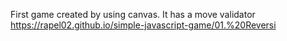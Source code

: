 First game created by using canvas.
It has a move validator
 https://rapel02.github.io/simple-javascript-game/01.%20Reversi
